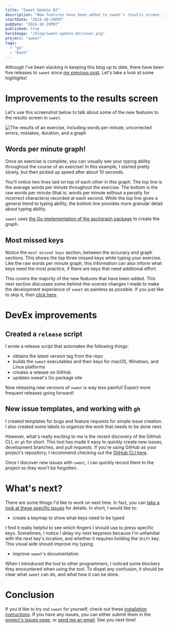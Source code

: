 ```yaml
---
title: "Sweet Update 02"
description: "New features have been added to sweet's results screen, including a words per minute graph!"
startDate: "2024-10-29PDT"
pubDate: "2024-10-29PDT"
published: true
heroImage: "/blog/sweet-update-02/cover.png"
project: "sweet"
tags:
  - "go"
  - "bash"
---
```


Although I've been slacking in keeping this blog up to date, there have been five releases to `sweet` since [my previous post](/blog/sweet-sprint-01/). Let's take a look at some highlights!

# Improvements to the results screen

Let's use this screenshot below to talk about some of the new features to the results screen in `sweet`.

![The results of an exercise, including words per minute, uncorrected errors, mistakes, duration, and a graph](@assets/blog/sweet-update-02/wpm-graph.png)

## Words per minute graph!

Once an exercise is complete, you can visually see your typing ability throughout the course of an exercise! In this example, I started pretty slowly, but then picked up speed after about 10 seconds.

You'll notice two lines laid on top of each other in this graph. The top line is the average words per minute throughout the exercise. The bottom is the raw words per minute (that is, words per minute without a penalty for incorrect characters) recorded at each second. While the top line gives a general trend to typing ability, the bottom line provides more granular detail about typing ability.

`sweet` uses [the Go implementation of the asciigraph package](https://github.com/guptarohit/asciigraph) to create the graph.

## Most missed keys

Notice the `most missed keys` section, between the accuracy and graph sections. This shows the top three missed keys while typing your exercise. Like the raw words per minute graph, this information can also inform what keys need the most practice, if there are keys that need additional effort.

This covers the majority of the new features that have been added. This next section discusses some behind-the-scenes changes I made to make the development experience of `sweet` as painless as possible. If you just like to skip it, then [click here](#whats-next).

# DevEx improvements

## Created a `release` script

I wrote a release script that automates the following things:
- obtains the latest version tag from the repo
- builds the `sweet` executables and their keys for macOS, Windows, and Linux platforms
- creates a release on GitHub
- updates sweet's Go package site

Now releasing new versions of `sweet` is way less painful! Expect more frequent releases going forward! 

## New issue templates, and working with `gh`

I created templates for bugs and feature requests for simple issue creation. I also created some labels to organize the work that needs to be done next.

However, what's really exciting to me is the recent discovery of the GitHub CLI, or `gh` for short. This tool has made it easy to quickly create new issues, development branches, and pull requests. If you're using GitHub as your project's repository, I recommend checking out the [GitHub CLI here](https://github.com/cli/cli).

Once I discover new issues with `sweet`, I can quickly record them to the project so they won't be forgotten.

# What's next?

There are some things I'd like to work on next time. In fact, you can [take a look at these specific issues](https://github.com/NicksPatties/sweet/issues?q=is%3Aopen+is%3Aissue+label%3A%22p1+-+high%22) for details. In short, I would like to:
- create a keymap to show what keys need to be typed

I find it really helpful to see which fingers I should use to press specific keys. Sometimes, I notice I delay my next keypress because I'm unfamiliar with the next key's location, and whether it requires holding the `Shift` key. This visual aide should improve my typing.

- improve `sweet`'s documentation

When I introduced the tool to other programmers, I noticed some blockers they encountered when using the tool. To dispel any confusion, it should be clear what `sweet` can do, and what how it can be done.

# Conclusion

If you'd like to try out `sweet` for yourself, check out these [installation instructions](https://github.com/NicksPatties/sweet?tab=readme-ov-file#installation). If you have any issues, you can either submit them in the [project's issues page](https://github.com/NicksPatties/sweet/issues), or [send me an email](mailto:nickspatties@proton.me?subject=Sweet%20Issue%3A%20%3CYour%20issue%20title%20here%3E&body=Sweet%20version%3A%20%3Csweet%20version%3E%0D%0ADetails%3A%20%3Cadd%20details%20here%3E). See you next time!
